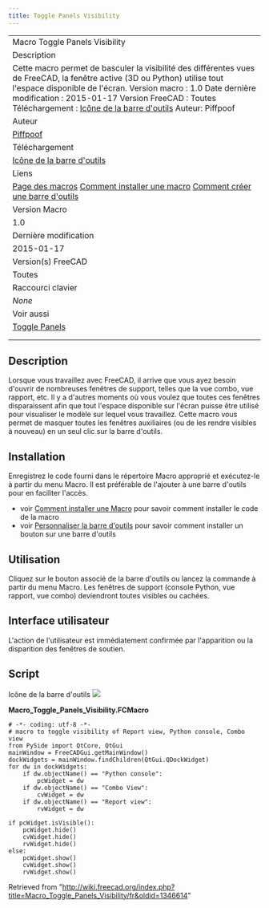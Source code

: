 ```yaml
---
title: Toggle Panels Visibility
---
```


|                                                                                                                                                                                                                                                                                                                                                                                         |
| --------------------------------------------------------------------------------------------------------------------------------------------------------------------------------------------------------------------------------------------------------------------------------------------------------------------------------------------------------------------------------------- |
| Macro Toggle Panels Visibility                                                                                                                                                                                                                                                                                                                                                          |
| Description                                                                                                                                                                                                                                                                                                                                                                             |
| Cette macro permet de basculer la visibilité des différentes vues de FreeCAD, la fenêtre active (3D ou Python) utilise tout l'espace disponible de l'écran. Version macro : 1.0 Date dernière modification : 2015-01-17 Version FreeCAD : Toutes Téléchargement : [Icône de la barre d'outils](https://wiki.freecad.org/images/d/d0/Macro_Toggle_Views_Visibility.png) Auteur: Piffpoof |
| Auteur                                                                                                                                                                                                                                                                                                                                                                                  |
| [Piffpoof](/User:Piffpoof "User:Piffpoof")                                                                                                                                                                                                                                                                                                                                              |
| Téléchargement                                                                                                                                                                                                                                                                                                                                                                          |
| [Icône de la barre d'outils](https://wiki.freecad.org/images/d/d0/Macro_Toggle_Views_Visibility.png)                                                                                                                                                                                                                                                                                    |
| Liens                                                                                                                                                                                                                                                                                                                                                                                   |
| [Page des macros](/Macros_recipes/fr "Macros recipes/fr") [Comment installer une macro](/How_to_install_macros/fr "How to install macros/fr") [Comment créer une barre d'outils](/Customize_Toolbars/fr "Customize Toolbars/fr")                                                                                                                                                        |
| Version Macro                                                                                                                                                                                                                                                                                                                                                                           |
| 1.0                                                                                                                                                                                                                                                                                                                                                                                     |
| Dernière modification                                                                                                                                                                                                                                                                                                                                                                   |
| 2015-01-17                                                                                                                                                                                                                                                                                                                                                                              |
| Version(s) FreeCAD                                                                                                                                                                                                                                                                                                                                                                      |
| Toutes                                                                                                                                                                                                                                                                                                                                                                                  |
| Raccourci clavier                                                                                                                                                                                                                                                                                                                                                                       |
| _None_                                                                                                                                                                                                                                                                                                                                                                                  |
| Voir aussi                                                                                                                                                                                                                                                                                                                                                                              |
| [Toggle Panels](https://forum.freecadweb.org/viewtopic.php?f=22&t=30450&hilit=Toggle_Panels)                                                                                                                                                                                                                                                                                            |
|                                                                                                                                                                                                                                                                                                                                                                                         |
|                                                                                                                                                                                                                                                                                                                                                                                         |

## Description

Lorsque vous travaillez avec FreeCAD, il arrive que vous ayez besoin d'ouvrir de nombreuses fenêtres de support, telles que la vue combo, vue rapport, etc. Il y a d'autres moments où vous voulez que toutes ces fenêtres disparaissent afin que tout l'espace disponible sur l'écran puisse être utilisé pour visualiser le modèle sur lequel vous travaillez. Cette macro vous permet de masquer toutes les fenêtres auxiliaires (ou de les rendre visibles à nouveau) en un seul clic sur la barre d'outils.

## Installation

Enregistrez le code fourni dans le répertoire Macro approprié et exécutez-le à partir du menu Macro. Il est préférable de l'ajouter à une barre d'outils pour en faciliter l'accès.

- voir [Comment installer une Macro](/How_to_install_macros/fr "How to install macros/fr") pour savoir comment installer le code de la macro
- voir [Personnaliser la barre d'outils](/Customize_Toolbars/fr "Customize Toolbars/fr") pour savoir comment installer un bouton sur une barre d'outils

## Utilisation

Cliquez sur le bouton associé de la barre d'outils ou lancez la commande à partir du menu Macro. Les fenêtres de support (console Python, vue rapport, vue combo) deviendront toutes visibles ou cachées.

## Interface utilisateur

L'action de l'utilisateur est immédiatement confirmée par l'apparition ou la disparition des fenêtres de soutien.

## Script

Icône de la barre d'outils ![](/images/Macro_Toggle_Views_Visibility.png)

**Macro_Toggle_Panels_Visibility.FCMacro**

```
# -*- coding: utf-8 -*-
# macro to toggle visibility of Report view, Python console, Combo view
from PySide import QtCore, QtGui
mainWindow = FreeCADGui.getMainWindow()
dockWidgets = mainWindow.findChildren(QtGui.QDockWidget)
for dw in dockWidgets:
    if dw.objectName() == "Python console":
        pcWidget = dw
    if dw.objectName() == "Combo View":
        cvWidget = dw
    if dw.objectName() == "Report view":
        rvWidget = dw

if pcWidget.isVisible():
    pcWidget.hide()
    cvWidget.hide()
    rvWidget.hide()
else:
    pcWidget.show()
    cvWidget.show()
    rvWidget.show()
```

Retrieved from "<http://wiki.freecad.org/index.php?title=Macro_Toggle_Panels_Visibility/fr&oldid=1346614>"
